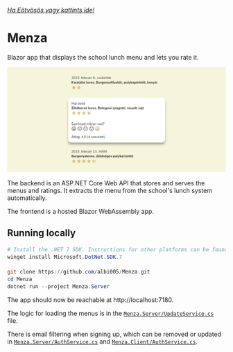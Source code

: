 ﻿[*Ha Eötvösös vagy kattints ide!*](README_hu.md)

# Menza

Blazor app that displays the school lunch menu and lets you rate it.

![Thumbnail](thumbnail.webp)

The backend is an ASP.NET Core Web API that stores and serves the menus and ratings. It extracts the menu from the school's lunch system automatically.

The frontend is a hosted Blazor WebAssembly app.

## Running locally

```powershell
# Install the .NET 7 SDK. Instructions for other platforms can be found at https://learn.microsoft.com/dotnet/core/install
winget install Microsoft.DotNet.SDK.7

git clone https://github.com/albi005/Menza.git
cd Menza
dotnet run --project Menza.Server
```

The app should now be reachable at http://localhost:7180.

The logic for loading the menus is in the [`Menza.Server/UpdateService.cs`](Menza.Server/UpdateService.cs) file.

There is email filtering when signing up, which can be removed or updated in [`Menza.Server/AuthService.cs`](Menza.Server/AuthService.cs) and [`Menza.Client/AuthService.cs`](Menza.Client/AuthService.cs).
